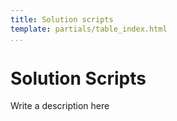 ```yaml
---
title: Solution scripts
template: partials/table_index.html
...
```


# Solution Scripts

Write a description here
